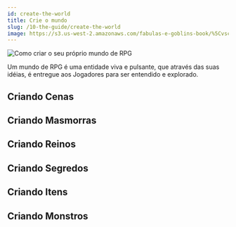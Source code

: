 ```yaml
---
id: create-the-world
title: Crie o mundo
slug: /10-the-guide/create-the-world
image: https://s3.us-west-2.amazonaws.com/fabulas-e-goblins-book/%5Cvscode%5Cdd3f437b-0581-4b19-9157-75cf51401881.jpg
---
```


![Como criar o seu próprio mundo de RPG](https://s3.us-west-2.amazonaws.com/fabulas-e-goblins-book/%5Cvscode%5Cdd3f437b-0581-4b19-9157-75cf51401881.jpg)

Um mundo de RPG é uma entidade viva e pulsante, que através das suas idéias, é entregue aos Jogadores para ser entendido e explorado.

## Criando Cenas

## Criando Masmorras
## Criando Reinos

## Criando Segredos
## Criando Itens

## Criando Monstros